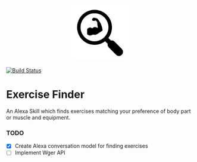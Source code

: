 <p align="center">
 <img src="/docs/Icon.png" width="150" height="150" >
</p> 

[![Build Status](https://travis-ci.com/alexandrapurcarea/exercise-finder.svg?token=6xymSqzTey1a1nyeaEG9&branch=master)](https://travis-ci.com/alexandrapurcarea/exercise-finder)

# Exercise Finder
An Alexa Skill which finds exercises matching your preference of body part or muscle and equipment.

### TODO
- [x] Create Alexa conversation model for finding exercises
- [ ] Implement Wger API
